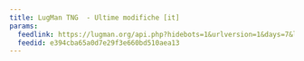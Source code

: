 ```yaml
---
title: LugMan TNG  - Ultime modifiche [it]
params:
  feedlink: https://lugman.org/api.php?hidebots=1&urlversion=1&days=7&limit=50&action=feedrecentchanges&feedformat=atom
  feedid: e394cba65a0d7e29f3e660bd510aea13
---
```

